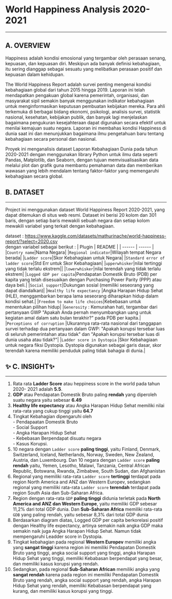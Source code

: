 # __World Happiness Analysis 2020-2021__
----
## A. OVERVIEW
Happiness adalah kondisi emosional yang tergambar oleh perasaan senang, kepuasan, dan kepuasan diri. Meskipun ada banyak definisi kebahagiaan, itu sering dianggap sebagai sesuatu yang melibatkan perasaan positif dan kepuasan dalam kehidupan.

The World Happiness Report adalah survei penting mengenai kondisi kebahagiaan global dari tahun 2015 hingga 2019. Laporan ini telah mendapatkan pengakuan global karena pemerintah, organisasi, dan masyarakat sipil semakin banyak menggunakan indikator kebahagiaan untuk menginformasikan keputusan pembuatan kebijakan mereka. Para ahli terkemuka di berbagai bidang ekonomi, psikologi, analisis survei, statistik nasional, kesehatan, kebijakan publik, dan banyak lagi menjelaskan bagaimana pengukuran kesejahteraan dapat digunakan secara efektif untuk menilai kemajuan suatu negara. Laporan ini membahas kondisi Happiness di dunia saat ini dan menunjukkan bagaimana ilmu pengetahuan baru tentang kebahagiaan secara personal dan nasional.

Proyek ini menganalisis dataset Laporan Kebahagiaan Dunia pada tahun 2020-2021 dengan menggunakan library Python untuk ilmu data seperti Pandas, Matplotlib, dan Seaborn, dengan tujuan memvisualisasikan data melalui plot dan grafik guna membantu pemahaman data dan memberikan wawasan yang lebih mendalam tentang faktor-faktor yang memengaruhi kebahagiaan secara global.

## B. DATASET
------
Project ini menggunakan dataset World Happiness Report 2020-2021, yang dapat ditemukan di situs web resmi. Dataset ini 
berisi 20 kolom dan 301 baris, dengan setiap baris mewakili sebuah negara dan setiap kolom mewakili variabel yang terkait 
dengan kebahagiaan.

dataset : https://www.kaggle.com/datasets/mathurinache/world-happiness-report/?select=2020.csv <br>
dengan variabel sebagai berikut :
| Plugin | README |
| ------ | ------ |
|`Country name`|Nama Negara|
|`Regional indicator`|Wilayah tempat Negara berada|
|`Ladder score`|Skor Kebahagiaan untuk Negara|
|`Standard error of ladder score`|Std Err untuk Skor Kebahagiaan|
|`upperwhisker`|nilai tertinggi yang tidak terlalu ekstrem||
|`lowerwhisker`|nilai terendah yang tidak terlalu ekstrem|
|`Logged GDP per capita`|Pendapatan Domestik Bruto (PDB) per kapita yang telah disesuaikan dengan Purchasing Power Parity (PPP) atau daya beli.|
|`Social support`|Dukungan sosial (memiliki seseorang yang dapat diandalkan)|
|`Healthy life expectancy` |Angka Harapan Hidup Sehat (HLE), menggambarkan berapa lama seseorang diharapkan hidup dalam kondisi sehat.|
|`Freedom to make life choices`|Kebebasan untuk menentukan pilihan hidup|
|`Generosity` : Kemurahan hati, tergambar dari pertanyaan GWP "Apakah Anda pernah menyumbangkan uang untuk kegiatan amal dalam satu bulan terakhir?" pada PDB per kapita.|
|`Perceptions of corruption` |Ukurannya rata-rata nasional dari tanggapan survei terhadap dua pertanyaan dalam GWP: "Apakah korupsi tersebar luas di seluruh pemerintahan atau tidak" dan "Apakah korupsi tersebar luas di dunia usaha atau tidak?"|
|`Ladder score in Dystopia` |Skor Kebahagiaan untuk negara fiksi Dystopia. Dystopia digunakan sebagai garis dasar, skor terendah karena memiliki penduduk paling tidak bahagia di dunia.|

## ✨ C. INSIGHT✨
----
1. Rata rata **Ladder Score** atau heppiness score in the world pada tahun 2020- 2021 adalah __5.5__.
2. **GDP** atau Pendapatan Domestik Bruto paling **rendah** yang diperoleh suatu negara yaitu sebesar __6.49__
3. **Healthy life expectancy** atau Angka Harapan Hidup Sehat memiliki nilai rata-rata yang cukup tinggi yaitu __64.7__
4. Tingkat Kebahagian dipengaruhi oleh <br> - Pendapaatan Domestik Bruto <br> - Social Support <br> - Angka Harapan Hidup Sehat <br> - Kebebasan Berpendapat disuatu negara<br> - Kasus Korupsi.
5. 10 negara dengan `Ladder score` **paling tinggi**, yaitu Finland, Denmark, Switzerland, Iceland, Netherlands, 
Norway, Sweden, New Zealand, Austria, dan Luxembourg. Dan 10 negara dengan `Ladder score` **paling rendah** yaitu, Yemen, Lesotho, Malawi, Tanzania, Central African Republic, Botswana, Rwanda, Zimbabwe, South Sudan, dan Afghanistan 
6. Regional yang memiliki rata-rata `Ladder score` __tertinggi__ terdapat pada region North America and ANZ dan Western Europev, sedangkan regional yang memiliki rata-rata `Ladder score` __terendah__ terdapat pada region South Asia dan Sub-Saharan Africa.
7. Region dengan rata-rata `GDP` __paling tinggi__ didunia terletak pada __North America and ANZ dan Western Europe__, yaitu memiliki GDP sebesar 11,2% dari total GDP dunia. Dan __Sub-Saharan Africa__ memiliki rata-rata `GDB` yang paling rendah, yaitu sebesar 8,3% dari total GDP dunia
8. Berdasarkan diagram diatas, Logged GDP per capita berkorelasi positif dengan Healthy life expectancy, artinya semakin naik angka GDP maka semakin naik juga Angka Harapan Hidup Sehat. Namun tidak mempengaruhi Leadder score in Dystopia.
9. Tingkat kebahagian pada regional **Western Europev** memiliki angka yang **sangat tinggi** karena region ini memiliki 
Pendapatan Domestik Bruto yang tinggi, angka social support yang tinggi, angka Harapan Hidup Sehat yang tinggi, memiliki Kebabasan berpendapat yang besar, dan memiliki kasus korupsi yang rendah. 
10. Sedangkan, pada regional **Sub-Saharan African** memiliki angka yang **sangat rendah** karena pada region ini memiliki Pendapatan Domestik Bruto yang rendah, angka social support yang rendah, angka Harapan Hidup Sehat yang rendah, memiliki Kebabasan berpendapat yang kurang, dan memiliki kasus korupsi yang tinggi. 
